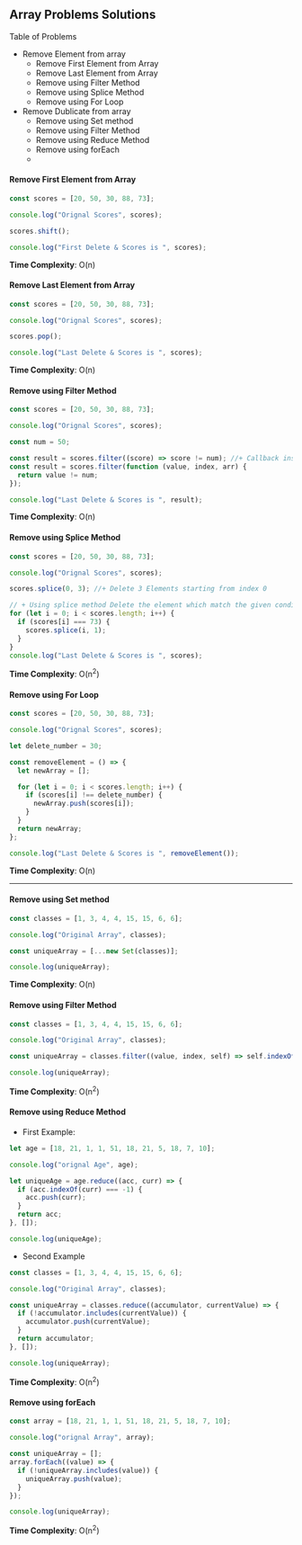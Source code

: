 ## Array Problems Solutions

Table of Problems

- Remove Element from array
  - Remove First Element from Array
  - Remove Last Element from Array
  - Remove using Filter Method
  - Remove using Splice Method
  - Remove using For Loop
- Remove Dublicate from array
  - Remove using Set method
  - Remove using Filter Method
  - Remove using Reduce Method
  - Remove using forEach
  -

#### Remove First Element from Array

```javascript
const scores = [20, 50, 30, 88, 73];

console.log("Orignal Scores", scores);

scores.shift();

console.log("First Delete & Scores is ", scores);
```

**Time Complexity**: O(n)

#### Remove Last Element from Array

```javascript
const scores = [20, 50, 30, 88, 73];

console.log("Orignal Scores", scores);

scores.pop();

console.log("Last Delete & Scores is ", scores);
```

**Time Complexity**: O(n)

#### Remove using Filter Method

```javascript
const scores = [20, 50, 30, 88, 73];

console.log("Orignal Scores", scores);

const num = 50;

const result = scores.filter((score) => score != num); //+ Callback inside the filter. You can pass this outside the filter.
const result = scores.filter(function (value, index, arr) {
  return value != num;
});

console.log("Last Delete & Scores is ", result);
```

**Time Complexity**: O(n)

#### Remove using Splice Method

```javascript
const scores = [20, 50, 30, 88, 73];

console.log("Orignal Scores", scores);

scores.splice(0, 3); //+ Delete 3 Elements starting from index 0

// + Using splice method Delete the element which match the given condition
for (let i = 0; i < scores.length; i++) {
  if (scores[i] === 73) {
    scores.splice(i, 1);
  }
}
console.log("Last Delete & Scores is ", scores);
```

**Time Complexity**: O(n<sup>2</sup>)

#### Remove using For Loop

```javascript
const scores = [20, 50, 30, 88, 73];

console.log("Orignal Scores", scores);

let delete_number = 30;

const removeElement = () => {
  let newArray = [];

  for (let i = 0; i < scores.length; i++) {
    if (scores[i] !== delete_number) {
      newArray.push(scores[i]);
    }
  }
  return newArray;
};

console.log("Last Delete & Scores is ", removeElement());
```

**Time Complexity**: O(n)

---

#### Remove using Set method

```javascript
const classes = [1, 3, 4, 4, 15, 15, 6, 6];

console.log("Original Array", classes);

const uniqueArray = [...new Set(classes)];

console.log(uniqueArray);
```

**Time Complexity**: O(n)

#### Remove using Filter Method

```javascript
const classes = [1, 3, 4, 4, 15, 15, 6, 6];

console.log("Original Array", classes);

const uniqueArray = classes.filter((value, index, self) => self.indexOf(value) === index);

console.log(uniqueArray);
```

**Time Complexity**: O(n<sup>2</sup>)

#### Remove using Reduce Method

- First Example:

```javascript
let age = [18, 21, 1, 1, 51, 18, 21, 5, 18, 7, 10];

console.log("orignal Age", age);

let uniqueAge = age.reduce((acc, curr) => {
  if (acc.indexOf(curr) === -1) {
    acc.push(curr);
  }
  return acc;
}, []);

console.log(uniqueAge);
```

- Second Example

```javascript
const classes = [1, 3, 4, 4, 15, 15, 6, 6];

console.log("Original Array", classes);

const uniqueArray = classes.reduce((accumulator, currentValue) => {
  if (!accumulator.includes(currentValue)) {
    accumulator.push(currentValue);
  }
  return accumulator;
}, []);

console.log(uniqueArray);
```

**Time Complexity**: O(n<sup>2</sup>)

#### Remove using forEach

```javascript
const array = [18, 21, 1, 1, 51, 18, 21, 5, 18, 7, 10];

console.log("orignal Array", array);

const uniqueArray = [];
array.forEach((value) => {
  if (!uniqueArray.includes(value)) {
    uniqueArray.push(value);
  }
});

console.log(uniqueArray);
```

**Time Complexity**: O(n<sup>2</sup>)
